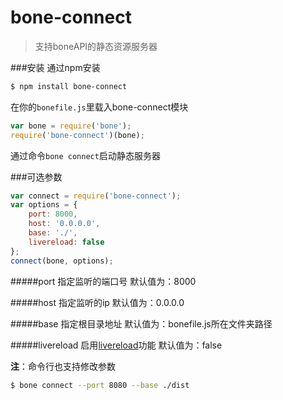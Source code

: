 # bone-connect
> 支持boneAPI的静态资源服务器

###安装
通过npm安装

```sh
$ npm install bone-connect
```

在你的`bonefile.js`里载入bone-connect模块

```js
var bone = require('bone');
require('bone-connect')(bone);
```
通过命令`bone connect`启动静态服务器

###可选参数

```js
var connect = require('bone-connect');
var options = {
	port: 8000,
	host: '0.0.0.0',
	base: './',
	livereload: false	
};
connect(bone, options);
```

#####port
指定监听的端口号
默认值为：8000

#####host
指定监听的ip
默认值为：0.0.0.0

#####base
指定根目录地址
默认值为：bonefile.js所在文件夹路径

#####livereload
启用[livereload](https://github.com/intesso/connect-livereload)功能
默认值为：false

**注**：命令行也支持修改参数

```sh
$ bone connect --port 8080 --base ./dist
```